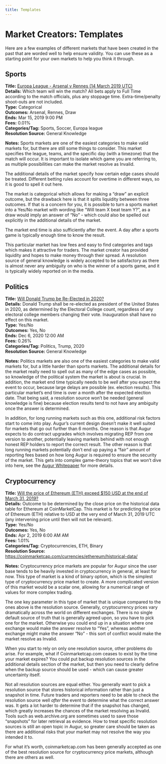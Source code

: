 ```yaml
---
title: Templates
---
```

# Market Creators: Templates

Here are a few examples of different markets that have been created in the past that are worded well to help ensure validity. You can use these as a starting point for your own markets to help you think it through.

## Sports

**Title:** [Europa League - Arsenal v Rennes (14 March 2019 UTC)](https://predictions.global/augur-markets/0x660b4f095f79bad94f0cb3774d7dfdbb7a42c6b0)<br />
**Details:** Which team will win the match? All bets apply to Full Time according to the match officials, plus any stoppage time. Extra-time/penalty shoot-outs are not included.<br />
**Type:** Categorical<br />
**Outcomes:** Arsenal, Rennes, Draw<br />
**Ends:** Mar 15, 2019 9:00 PM<br />
**Fees:** 0.01%<br />
**Categories/Tag:** Sports, Soccer, Europa league<br />
**Resolution Source:** General Knowledge <br />

**Notes:** Sports markets are one of the easiest categories to make valid markets for, but there are still some things to consider. This market specifies the league, teams, and the specific day (with a timezone) that the match will occur. It is important to isolate which game you are referring to, as multiple possibilities can make the market resolve as Invalid.

The additional details of the market specify how certain edge cases should be treated. Different betting rules account for overtime in different ways, so it is good to spell it out here. 

The market is categorical which allows for making a “draw” an explicit outcome, but the drawback here is that it splits liquidity between three outcomes. If that is a concern for you, it is possible to turn a sports market into a Yes/No market with wording like “Will team X beat team Y?”, as a draw would imply an answer of “No” - which could also be spelled out explicitly in the additional details of the market.

The market end time is also sufficiently after the event. A day after a sports game is typically enough time to know the result.

This particular market has low fees and easy to find categories and tags which makes it attractive for traders. The market creator has provided liquidity and hopes to make money through their spread.
A resolution source of general knowledge is widely accepted to be satisfactory as there is almost never any ambiguity on who is the winner of a sports game, and it is typically widely reported on in the media.

## Politics

**Title:** [Will Donald Trump be Re-Elected in 2020?](https://predictions.global/augur-markets/will-donald-trump-be-re-elected-in-2020-0xdecbd869eccac116193886c3f7fa4a150ffab681)<br />
**Details:** Donald Trump shall be re-elected as president of the United States in 2020, as determined by the Electoral College count, regardless of any electoral college members changing their vote. Inauguration shall have no effect on this market.<br />
**Type:** Yes/No<br />
**Outcomes:** Yes, No<br />
**Ends:** Dec 6, 2020 12:00 AM<br />
**Fees:** 0.26%<br />
**Categories/Tag:** Politics, Trump, 2020<br />
**Resolution Source:** General Knowledge<br /> 

**Notes:** Politics markets are also one of the easiest categories to make valid markets for, but a little harder than sports markets. The additional details for the market really need to spell out as many of the edge cases as possible, so knowledge of the political system the market is about is crucial. In addition, the market end time typically needs to be *well* after you expect the event to occur, because large delays are possible (ex. election results). This particular market’s end time is over a month after the expected election date. That being said, a resolution source won’t be needed (general knowledge is fine) because election results tend to not have any ambiguity once the answer is determined.

In addition, for long running markets such as this one, additional risk factors start to come into play. Augur’s current design doesn’t make it well suited for markets that go out further than 6 months. One reason is that Augur expects to do contract upgrades which involves migrating REP from one version to another, potentially leaving markets behind with not enough honest REP holders to report the correct result. The other reason is that long running markets potentially don’t end up paying a “fair” amount of reporting fees based on how long Augur is required to ensure the security of the market. This gets into complex game-theory topics that we won’t dive into here, see the [Augur Whitepaper](https://www.augur.net/whitepaper.pdf) for more details.

## Cryptocurrency

**Title:** [Will the price of Ethereum (ETH) exceed $150 USD at the end of March 31, 2019?](https://predictions.global/augur-markets/will-the-price-of-ethereum-eth-exceed-150-usd-at-the-end-of-march-31-2019-0x45ecda1d6988e64429a5a9aec6579332f52e4ae3)<br />
**Details:** Outcome to be determined by the close price on the historical data table for Ethereum at CoinMarketCap. This market is for predicting the price of Ethereum (ETH) relative to USD at the very end of March 31, 2019 UTC (any intervening price until then will not be relevant).<br />
**Type:** Yes/No<br />
**Outcomes:** Yes, No<br />
**Ends:** Apr 2, 2019 6:00 AM AM<br />
**Fees:** 1.01%<br />
**Categories/Tag:** Cryptocurrencies, ETH, Binary<br />
**Resolution Source:** https://coinmarketcap.com/currencies/ethereum/historical-data/<br />

**Notes:** Cryptocurrency price markets are popular for Augur since the user base tends to be heavily invested in cryptocurrency in general, at least for now. This type of market is a kind of binary option, which is the simplest type of cryptocurrency price market to create. A more complicated version of this market would be a scalar one, allowing for a numerical range of values for more complex trading.

The one key parameter in this type of market that is unique compared to the ones above is the resolution source. Generally, cryptocurrency prices vary dramatically across the world on different exchanges. There is no single default source of truth that is generally agreed upon, so you have to pick one for the market. Otherwise you could end up in a situation where one exchange would make the answer resolve to “Yes”, whereas another exchange might make the answer “No” - this sort of conflict would make the market resolve as Invalid.

When you start to rely on only one resolution source, other problems do arise. For example, what if Coinmarketcap.com ceases to exist by the time your market expires? You could put backup resolution sources in the additional details section of the market, but then you need to clearly define when the backup source should be used - which can cause greater uncertainty itself. 

Not all resolution sources are equal either. You generally want to pick a resolution source that stores historical information rather than just a snapshot in time. Future traders and reporters need to be able to check the resolution source well *after* the event to determine what the correct answer was. It gets a lot harder to determine that if the snapshot has changed, which greatly increases the chances of the market resolving as Invalid. Tools such as web.archive.org are sometimes used to save those “snapshots” for later retrieval as evidence. How to treat specific resolution sources is still an open topic in Augur, so greater care should be taken as there are additional risks that your market may not resolve the way you intended it to.

For what it’s worth, coinmarketcap.com has been generally accepted as one of the best resolution source for cryptocurrency price markets, although there are others as well.
